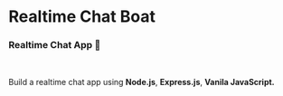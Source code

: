 # Realtime Chat Boat
<h3>Realtime Chat App 💬</h3><br/>
<p>Build a realtime chat app using <b>Node.js</b>, <b>Express.js</b>, <b>Vanila JavaScript.</b></p><br/>
